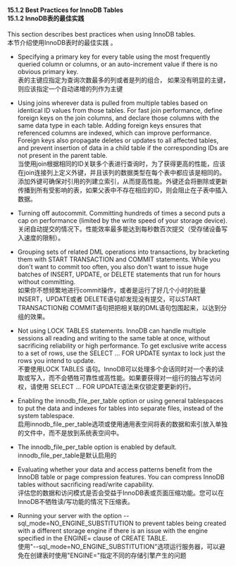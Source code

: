 #### 15.1.2 Best Practices for InnoDB Tables <br/>15.1.2 InnoDB表的最佳实践
This section describes best practices when using InnoDB tables.
<br/> 本节介绍使用InnoDB表时的最佳实践 。

- Specifying a primary key for every table using the most frequently queried column or columns, or an auto-increment value if there is no obvious primary key.
<br/>表的主键应指定为查询次数最多的列或者是列的组合， 如果没有明显的主键，则应该指定一个自动递增的列作为主键

- Using joins wherever data is pulled from multiple tables based on identical ID values from those tables. For fast join performance, define foreign keys on the join columns, and declare those columns with the same data type in each table. 
Adding foreign keys ensures that referenced columns are indexed, which can improve performance. Foreign keys also propagate deletes or updates to all affected tables, and prevent insertion of data in a child table if the corresponding IDs are not present in the parent table.
<br/>当使用join根据相同的ID关联多个表进行查询时，为了获得更高的性能，应该在join连接列上定义外键，并且该列的数据类型在每个表中都应该是相同的。
添加外键可确保对引用的列建立索引，从而提高性能。外键还会将删除或更新传播到所有受影响的表，如果父表中不存在相应的ID，则会阻止在子表中插入数据。

- Turning off autocommit. Committing hundreds of times a second puts a cap on performance (limited by the write speed of your storage device).
<br/>关闭自动提交的情况下。性能效率最多能达到每秒数百次提交（受存储设备写入速度的限制）。

- Grouping sets of related DML operations into transactions, by bracketing them with START TRANSACTION and COMMIT statements. While you don't want to commit too often, you also don't want to issue huge batches of INSERT, UPDATE, or DELETE statements that run for hours without committing.
<br/>如果你不想频繁地进行commit操作，或者是运行了好几个小时的批量INSERT，UPDATE或者 DELETE语句却发现没有提交，可以START TRANSACTION和 COMMIT语句把把相关联的DML语句包围起来，以达到分组的效果。


- Not using LOCK TABLES statements. InnoDB can handle multiple sessions all reading and writing to the same table at once, without sacrificing reliability or high performance. To get exclusive write access to a set of rows, use the SELECT ... FOR UPDATE syntax to lock just the rows you intend to update.
<br/>不要使用LOCK TABLES 语句。InnoDB可以处理多个会话同时对一个表的读取或写入，而不会牺牲可靠性或高性能。如果要获得对一组行的独占写访问权，请使用 SELECT ... FOR UPDATE语法来仅锁定要更新的行。

- Enabling the innodb_file_per_table option or using general tablespaces to put the data and indexes for tables into separate files, instead of the system tablespace.
<br/>启用innodb_file_per_table选项或使用通用表空间将表的数据和索引放入单独的文件中，而不是放到系统表空间中。

- The innodb_file_per_table option is enabled by default.
<br/>innodb_file_per_table是默认启用的

- Evaluating whether your data and access patterns benefit from the InnoDB table or page compression features. You can compress InnoDB tables without sacrificing read/write capability.
<br/>评估您的数据和访问模式是否会受益于InnoDB表或页面压缩功能。您可以在InnoDB不牺牲读/写功能的情况下压缩表。

- Running your server with the option --sql_mode=NO_ENGINE_SUBSTITUTION to prevent tables being created with a different storage engine if there is an issue with the engine specified in the ENGINE= clause of CREATE TABLE.
<br/>使用"--sql_mode=NO_ENGINE_SUBSTITUTION"选项运行服务器，可以避免在创建表时使用"ENGINE="指定不同的存储引擎产生的问题
